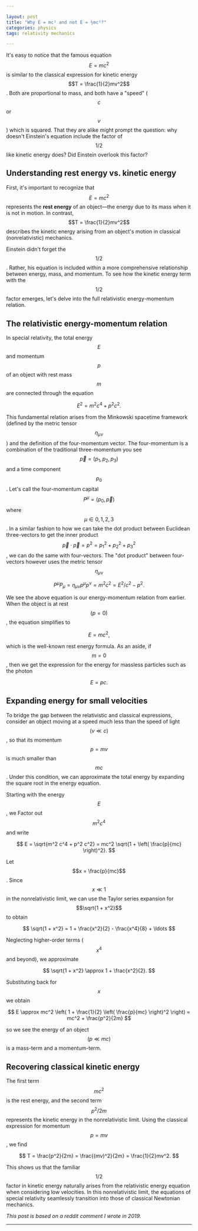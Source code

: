 ```yaml
---

layout: post  
title: "Why E = mc² and not E = ½mc²?"  
categories: physics
tags: relativity mechanics

---
```


It's easy to notice that the famous equation $$E = mc^2$$ is similar to the classical expression for kinetic energy $$T = \frac{1}{2}mv^2$$. Both are proportional to mass, and both have a "speed" ($$c$$ or $$v$$) which is squared. That they are alike might prompt the question: why doesn't Einstein's equation include the factor of $$1/2$$ like kinetic energy does? Did Einstein overlook this factor?

## Understanding rest energy vs. kinetic energy

First, it's important to recognize that $$E = mc^2$$ represents the **rest energy** of an object—the energy due to its mass when it is not in motion. In contrast, $$T = \frac{1}{2}mv^2$$ describes the kinetic energy arising from an object's motion in classical (nonrelativistic) mechanics.

Einstein didn't forget the $$1/2$$. Rather, his equation is included within a more comprehensive relationship between energy, mass, and momentum. To see how the kinetic energy term with the $$1/2$$ factor emerges, let's delve into the full relativistic energy-momentum relation.

## The relativistic energy-momentum relation

In special relativity, the total energy $$E$$ and momentum $$p$$ of an object with rest mass $$m$$ are connected through the equation

$$
E^2 = m^2 c^4 + p^2 c^2.
$$

This fundamental relation arises from the Minkowski spacetime framework (defined by the metric tensor $$\eta_{\mu\nu}$$) and the definition of the four-momentum vector. The four-momentum is a combination of the traditional three-momentum you see $$\vec{p}=(p_{1},p_{2},p_{3})$$ and a time component $$p_{0}$$. Let's call the four-momentum capital $$P^{\mu}=(p_{0},\vec{p})$$ where $$\mu\in{0,1,2,3}$$. In a similar fashion to how we can take the dot product between Euclidean three-vectors to get the inner product $$\vec{p}\cdot\vec{p}=p^{2}=p_{1}^{2}+p_{2}^{2}+p_{3}^{2}$$, we can do the same with four-vectors. The "dot product" between four-vectors however uses the metric tensor $$\eta_{\mu\nu}$$

$$
P^{\mu}P_{\mu} = \eta_{\mu\nu}p^{\mu}p^{\nu} = m^{2}c^{2} = E^{2}/c^{2} - p^{2}.
$$

We see the above equation is our energy-momentum relation from earlier. When the object is at rest $$(p = 0)$$, the equation simplifies to

$$
E = mc^2,
$$

which is the well-known rest energy formula. As an aside, if $$m=0$$, then we get the expression for the energy for massless particles such as the photon

$$
E = pc.
$$

## Expanding energy for small velocities

To bridge the gap between the relativistic and classical expressions, consider an object moving at a speed much less than the speed of light $$(v \ll c)$$, so that its momentum $$p = mv$$ is much smaller than $$mc$$. Under this condition, we can approximate the total energy by expanding the square root in the energy equation.

Starting with the energy $$E$$, we Factor out $$m^2 c^4$$ and write

$$
E = \sqrt{m^2 c^4 + p^2 c^2} = mc^2 \sqrt{1 + \left( \frac{p}{mc} \right)^2}.
$$

Let $$x = \frac{p}{mc}$$. Since $$x \ll 1$$ in the nonrelativistic limit, we can use the Taylor series expansion for $$\sqrt{1 + x^2}$$ to obtain

$$
\sqrt{1 + x^2} = 1 + \frac{x^2}{2} - \frac{x^4}{8} + \ldots
$$

Neglecting higher-order terms ($$x^4$$ and beyond), we approximate

$$
\sqrt{1 + x^2} \approx 1 + \frac{x^2}{2}.
$$

Substituting back for $$x$$ we obtain

$$
E \approx mc^2 \left( 1 + \frac{1}{2} \left( \frac{p}{mc} \right)^2 \right) = mc^2 + \frac{p^2}{2m}
$$

so we see the energy of an object $$(p\ll mc)$$ is a mass-term and a momentum-term.

## Recovering classical kinetic energy

The first term $$mc^2$$ is the rest energy, and the second term $$p^{2}/2m$$ represents the kinetic energy in the nonrelativistic limit. Using the classical expression for momentum $$p = mv$$, we find

$$
T = \frac{p^2}{2m} = \frac{(mv)^2}{2m} = \frac{1}{2}mv^2.
$$

This shows us that the familiar $$1/2$$ factor in kinetic energy naturally arises from the relativistic energy equation when considering low velocities. In this nonrelativistic limit, the equations of special relativity seamlessly transition into those of classical Newtonian mechanics.

_This post is based on a reddit comment I wrote in 2019._

---
